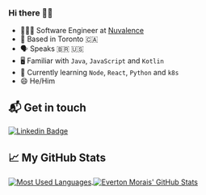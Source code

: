 ### Hi there 👋🏽

- 👨🏻‍💻 Software Engineer at [Nuvalence][1]
- 📍 Based in Toronto 🇨🇦 
- 🗣️ Speaks 🇧🇷 🇺🇸
- 🖥 Familiar with `Java`, `JavaScript` and `Kotlin`
- 🌱 Currently learning `Node`, `React`, `Python` and `k8s`
- 😄 He/Him

## 📬 Get in touch

[![Linkedin Badge](https://img.shields.io/badge/-EvertonMorais-blue?style=flat-square&logo=Linkedin&logoColor=white)][2]

## &#x1f4c8; My GitHub Stats

<a href="https://github.com/moraiseverton/moraiseverton">
  <img align="center" src="https://github-readme-stats.vercel.app/api/top-langs/?username=moraiseverton&title_color=ffffff&text_color=c9cacc&icon_color=2bbc8a&bg_color=1d1f21" alt="Most Used Languages" />
</a>

<a href="https://github.com/moraiseverton/moraiseverton">
  <img align="center" src="https://github-readme-stats.vercel.app/api?username=moraiseverton&show_icons=true&line_height=27&count_private=true&title_color=ffffff&text_color=c9cacc&icon_color=2bbc8a&bg_color=1d1f21" alt="Everton Morais' GitHub Stats" />
</a>

[1]: https://nuvalence.io/
[2]: https://www.linkedin.com/in/moraiseverton

<!--
**moraiseverton/moraiseverton** is a ✨ _special_ ✨ repository because its `README.md` (this file) appears on your GitHub profile.

Here are some ideas to get you started:

- 🔭 I’m currently working on ...
- 🌱 I’m currently learning ...
- 👯 I’m looking to collaborate on ...
- 🤔 I’m looking for help with ...
- 💬 Ask me about ...
- 📫 How to reach me: ...
- 😄 Pronouns: ...
- ⚡ Fun fact: ...
-->

